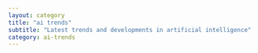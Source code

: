 ```yaml
---
layout: category
title: "ai trends"
subtitle: "Latest trends and developments in artificial intelligence"
category: ai-trends
---
```


